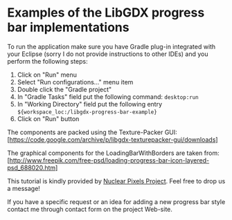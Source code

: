 # Examples of the LibGDX progress bar implementations

To run the application make sure you have Gradle plug-in integrated with your Eclipse (sorry I do not provide instructions to other IDEs) and you perform the following steps:
1. Click on "Run" menu
2. Select "Run configurations..." menu item
3. Double click the "Gradle project"
4. In "Gradle Tasks" field put the following command: `desktop:run`
5. In "Working Directory" field put the following entry `${workspace_loc:/libgdx-progress-bar-example}`
6. Click on "Run" button

The components are packed using the Texture-Packer GUI: [https://code.google.com/archive/p/libgdx-texturepacker-gui/downloads]

The graphical components for the LoadingBarWithBorders are taken from: [http://www.freepik.com/free-psd/loading-progress-bar-icon-layered-psd_688020.htm]

This tutorial is kindly provided by [Nuclear Pixels Project](www.nuclearpixels.com). Feel free to drop us a message!

If you have a specific request or an idea for adding a new progress bar style contact me through contact form on the project Web-site.
